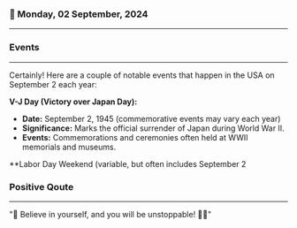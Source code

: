 ### 📅 Monday, 02 September, 2024
------
### Events
------
Certainly! Here are a couple of notable events that happen in the USA on September 2 each year:

**V-J Day (Victory over Japan Day):**
- **Date:** September 2, 1945 (commemorative events may vary each year)
- **Significance:** Marks the official surrender of Japan during World War II.
- **Events:** Commemorations and ceremonies often held at WWII memorials and museums.

**Labor Day Weekend (variable, but often includes September 2
### Positive Qoute
------
"🌟 Believe in yourself, and you will be unstoppable! 🚀✨"
